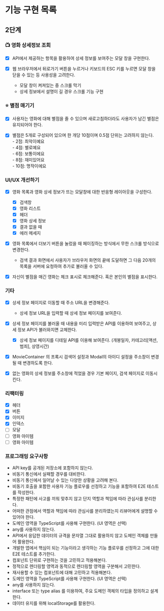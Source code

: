 # 기능 구현 목록

## 2단계

### 📺 영화 상세정보 조회

- [x] API에서 제공하는 항목을 활용하여 상세 정보를 보여주는 모달 창을 구현한다.

- [x] 웹 브라우저에서 뒤로가기 버튼을 누르거나 키보드의 ESC 키를 누르면 모달 창을 닫을 수 있는 등 사용성을 고려한다.
  - 모달 창이 켜져있는 중 스크롤 막기
  - 상세 정보에서 설명이 길 경우 스크롤 기능 구현

### ⭐️ 별점 매기기

- [x] 사용자는 영화에 대해 별점을 줄 수 있으며 새로고침하더라도 사용자가 남긴 별점은 유지되어야 한다.

- [x] 별점은 5개로 구성되어 있으며 한 개당 10점이며 0.5점 단위는 고려하지 않는다.  
       - 2점: 최악이예요  
       - 4점: 별로예요  
       - 6점: 보통이에요  
       - 8점: 재미있어요  
       - 10점: 명작이에요

### UI/UX 개선하기

- [x] 영화 목록과 영화 상세 정보가 뜨는 모달창에 대한 반응형 레이아웃을 구성한다.

  - [x] 검색창
  - [x] 영화 리스트
  - [x] 헤더
  - [x] 영화 상세 정보
  - [x] 결과 없을 때
  - [x] 에러 메세지

- [x] 영화 목록에서 더보기 버튼을 눌렀을 때 페이징하는 방식에서 무한 스크롤 방식으로 변경한다.

  - 검색 결과 화면에서 사용자가 브라우저 화면의 끝에 도달하면 그 다음 20개의 목록을 서버에 요청하여 추가로 불러올 수 있다.

- [x] 자신이 별점을 매긴 영화는 체크 표시로 체크해준다. 혹은 본인의 별점을 표시한다.

### 기타

- [x] 상세 정보 페이지로 이동할 때 주소 URL을 변경해준다.

  - 상세 정보 URL을 입력할 때 상세 정보 페이지를 보여준다.

- [x] 상세 정보 페이지를 불러올 때 내용을 미리 입력받은 API를 이용하여 보여주고, 상세 정보 API가 불러와지면 교체한다.

  - [x] 상세 정보 페이지를 디테일 API를 이용해 보여준다. (개봉일자, 카테고리[액션, 범죄], 상영시간)

- [x] MovieContainer 의 프록시 검색어 설정과 Modal의 아이디 설정을 주소창이 변경될 때 변경하도록 한다.
- [x] 없는 영화의 상세 정보를 주소창에 적었을 경우 기본 페이지, 검색 페이지로 이동시킨다.

### 리팩터링

- [x] 헤더
- [x] 버튼
- [x] 이미지
- [x] 인덱스
- [ ] 모달
- [ ] 영화 아이템
- [ ] 영화 아이템

### 프로그래밍 요구사항

- API key를 공개된 저장소에 포함하지 않는다.
- 비동기 통신에서 실패할 경우를 대비한다.
- 비동기 통신에서 일어날 수 있는 다양한 상황을 고려해 본다.
- 비동기 호출을 포함한 사용자 기능 플로우를 선정하고 기능을 포함하여 E2E 테스트를 작성한다.
- 특정한 패턴에 사고를 끼워 맞추지 않고 단지 역할과 책임에 따라 관심사를 분리한다.
- 어떠한 관점에서 역할과 책임에 따라 관심사를 분리하였는지 리뷰어에게 설명할 수 있어야 한다.
- 도메인 영역을 TypeScript를 사용해 구현한다. (UI 영역은 선택)
- any를 사용하지 않는다.
- API에서 응답한 데이터의 규격을 문자열 그대로 활용하지 않고 도메인 객체를 만들어 활용한다.
- 개발한 앱에서 핵심이 되는 기능이라고 생각하는 기능 플로우를 선정하고 그에 대한 E2E 테스트를 추가한다.
- 컴포넌트 단위로 구현하는 것을 고민하고 적용해본다.
- 정적으로 렌더링할 영역과 동적으로 렌더링할 영역을 구분해서 고민한다.
- 재사용할 수 있는 컴포넌트에 대해 고민하고 적용해본다.
- 도메인 영역을 TypeScript를 사용해 구현한다. (UI 영역은 선택)
- any를 사용하지 않는다.
- interface 또는 type alias 를 이용하여, 주요 도메인 객체의 타입을 정의하고 설계한다.
- 데이터 유지를 위해 localStorage를 활용한다.
